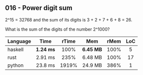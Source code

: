 016 - Power digit sum
---------------------

2^15 = 32768 and the sum of its digits is 3 + 2 + 7 + 6 + 8 = 26.

What is the sum of the digits of the number 2^1000?

Language | Time | rTime | Mem | rMem | LoC
--- | :---: | :---: | :---: | :---: | :---:
haskell | **1.24 ms** | 100% | **6.45 MB** | 100% | 5
rust | 2.91 ms | 235% | 6.48 MB | 100% | 17
python | 23.8 ms | 1919% | 24.9 MB | 386% | 1

